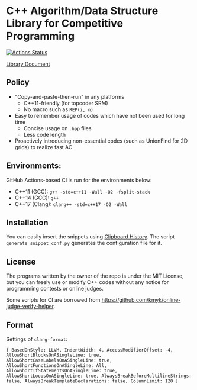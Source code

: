 # C++ Algorithm/Data Structure Library for Competitive Programming

[![Actions Status](https://github.com/rsm9/cplib-cpp/workflows/verify/badge.svg)](https://github.com/rsm9/cplib-cpp/actions)

[Library Document](https://hitonanode.github.io/cplib-cpp/)

## Policy

- "Copy-and-paste-then-run" in any platforms
  - C++11-friendly (for topcoder SRM)
  - No macro such as `REP(i, n)`
- Easy to remember usage of codes which have not been used for long time
  - Concise usage on `.hpp` files
  - Less code length
- Proactively introducing non-essential codes (such as UnionFind for 2D grids) to realize fast AC

## Environments:

GitHub Actions-based CI is run for the environments below:

- C++11 (GCC): `g++ -std=c++11 -Wall -O2 -fsplit-stack`
- C++14 (GCC): `g++`
- C++17 (Clang): `clang++ -std=c++17 -O2 -Wall`
 
## Installation

You can easily insert the snippets using [Clipboard History](https://blank-note.sakura.ne.jp/topics/clipboard_history.html). The script `generate_snippet_conf.py` generates the configuration file for it.

## License

The programs written by the owner of the repo is under the MIT License, but you can freely use or modify C++ codes without any notice for programming contests or online judges.

Some scripts for CI are borrowed from https://github.com/kmyk/online-judge-verify-helper.

## Format

Settings of `clang-format`:

```
{ BasedOnStyle: LLVM, IndentWidth: 4, AccessModifierOffset: -4, AllowShortBlocksOnASingleLine: true, AllowShortCaseLabelsOnASingleLine: true, AllowShortFunctionsOnASingleLine: All, AllowShortIfStatementsOnASingleLine: true, AllowShortLoopsOnASingleLine: true, AlwaysBreakBeforeMultilineStrings: false, AlwaysBreakTemplateDeclarations: false, ColumnLimit: 120 }
```

